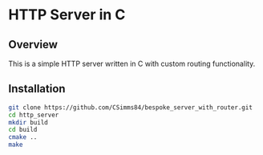 # HTTP Server in C

## Overview
This is a simple HTTP server written in C with custom routing functionality.

## Installation
```sh
git clone https://github.com/CSimms84/bespoke_server_with_router.git
cd http_server
mkdir build
cd build
cmake ..
make


